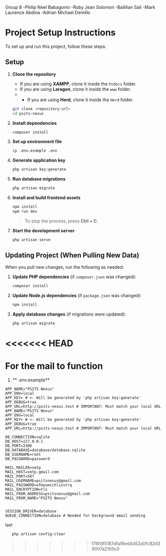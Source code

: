 Group 8
-Philip Neel Babagonio
-Ruby Jean Solomon
-Baililian Sali
-Mark Laurence Abdina
-Adrian Michael Demillo


# Project Setup Instructions

To set up and run this project, follow these steps:

## Setup

1. **Clone the repository**
   - If you are using **XAMPP**, clone it inside the `htdocs` folder.
   - If you are using **Laragon**, clone it inside the `www` folder.
   - - If you are using **Herd**, clone it inside the `Herd` folder.
   ```bash
   git clone <repository-url>
   cd psits-nexus
   ```

2. **Install dependencies**
   ```bash
   composer install
   ```

3. **Set up environment file**
   ```bash
   cp .env.example .env
   ```

4. **Generate application key**
   ```bash
   php artisan key:generate
   ```

5. **Run database migrations**
   ```bash
   php artisan migrate
   ```

6. **Install and build frontend assets**
   ```bash
   npm install
   npm run dev
   ```
   > To stop the process, press **Ctrl + C**.

7. **Start the development server**
   ```bash
   php artisan serve
   ```

## Updating Project (When Pulling New Data)

When you pull new changes, run the following as needed:

1. **Update PHP dependencies** (if `composer.json` was changed):
   ```bash
   composer install
   ```

2. **Update Node.js dependencies** (if `package.json` was changed):
   ```bash
   npm install
   ```

3. **Apply database changes** (if migrations were updated):
   ```bash
   php artisan migrate
   ```
<<<<<<< HEAD
=======

   
# For the mail to function
   
1. ** .env.example**
```.env
APP_NAME="PSITS Nexus"
APP_ENV=local
APP_KEY= # <- Will be generated by 'php artisan key:generate'
APP_DEBUG=true
APP_URL=http://psits-nexus.test # IMPORTANT: Must match your local URL
APP_NAME="PSITS Nexus"
APP_ENV=local
APP_KEY= # <- Will be generated by 'php artisan key:generate'
APP_DEBUG=true
APP_URL=http://psits-nexus.test # IMPORTANT: Must match your local URL

DB_CONNECTION=sqlite
DB_HOST=127.0.0.1
DB_PORT=3306
DB_DATABASE=database/database.sqlite
DB_USERNAME=root
DB_PASSWORD=password

MAIL_MAILER=smtp
MAIL_HOST=smtp.gmail.com
MAIL_PORT=587
MAIL_USERNAME=psitsnexus@gmail.com
MAIL_PASSWORD=ofmeumcchlixstrq 
MAIL_ENCRYPTION=tls
MAIL_FROM_ADDRESS=psitsnexus@gmail.com
MAIL_FROM_NAME="PSITS Nexus"


SESSION_DRIVER=database
QUEUE_CONNECTION=database # Needed for background email sending
```
last 
``` bash
   php artisan config:clear
```
>>>>>>> f76fdf5187dfaf8ed4d52a0fc82d39007a2165c0
